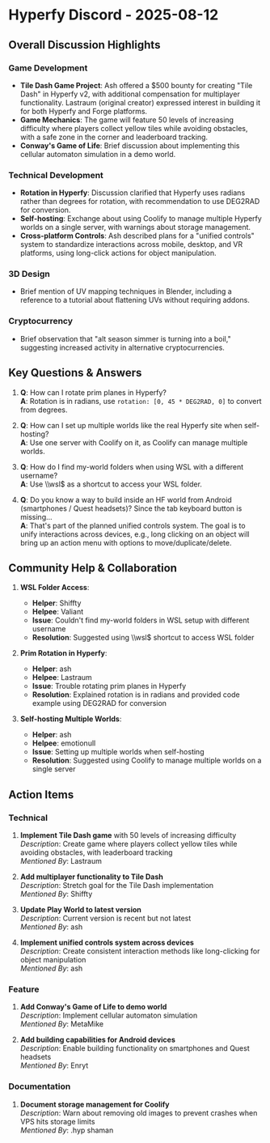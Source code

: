 # Hyperfy Discord - 2025-08-12

## Overall Discussion Highlights

### Game Development
- **Tile Dash Game Project**: Ash offered a $500 bounty for creating "Tile Dash" in Hyperfy v2, with additional compensation for multiplayer functionality. Lastraum (original creator) expressed interest in building it for both Hyperfy and Forge platforms.
- **Game Mechanics**: The game will feature 50 levels of increasing difficulty where players collect yellow tiles while avoiding obstacles, with a safe zone in the corner and leaderboard tracking.
- **Conway's Game of Life**: Brief discussion about implementing this cellular automaton simulation in a demo world.

### Technical Development
- **Rotation in Hyperfy**: Discussion clarified that Hyperfy uses radians rather than degrees for rotation, with recommendation to use DEG2RAD for conversion.
- **Self-hosting**: Exchange about using Coolify to manage multiple Hyperfy worlds on a single server, with warnings about storage management.
- **Cross-platform Controls**: Ash described plans for a "unified controls" system to standardize interactions across mobile, desktop, and VR platforms, using long-click actions for object manipulation.

### 3D Design
- Brief mention of UV mapping techniques in Blender, including a reference to a tutorial about flattening UVs without requiring addons.

### Cryptocurrency
- Brief observation that "alt season simmer is turning into a boil," suggesting increased activity in alternative cryptocurrencies.

## Key Questions & Answers

1. **Q**: How can I rotate prim planes in Hyperfy?  
   **A**: Rotation is in radians, use `rotation: [0, 45 * DEG2RAD, 0]` to convert from degrees.

2. **Q**: How can I set up multiple worlds like the real Hyperfy site when self-hosting?  
   **A**: Use one server with Coolify on it, as Coolify can manage multiple worlds.

3. **Q**: How do I find my-world folders when using WSL with a different username?  
   **A**: Use \\\\wsl$ as a shortcut to access your WSL folder.

4. **Q**: Do you know a way to build inside an HF world from Android (smartphones / Quest headsets)? Since the tab keyboard button is missing...  
   **A**: That's part of the planned unified controls system. The goal is to unify interactions across devices, e.g., long clicking on an object will bring up an action menu with options to move/duplicate/delete.

## Community Help & Collaboration

1. **WSL Folder Access**:
   - **Helper**: Shiffty
   - **Helpee**: Valiant
   - **Issue**: Couldn't find my-world folders in WSL setup with different username
   - **Resolution**: Suggested using \\\\wsl$ shortcut to access WSL folder

2. **Prim Rotation in Hyperfy**:
   - **Helper**: ash
   - **Helpee**: Lastraum
   - **Issue**: Trouble rotating prim planes in Hyperfy
   - **Resolution**: Explained rotation is in radians and provided code example using DEG2RAD for conversion

3. **Self-hosting Multiple Worlds**:
   - **Helper**: ash
   - **Helpee**: emotionull
   - **Issue**: Setting up multiple worlds when self-hosting
   - **Resolution**: Suggested using Coolify to manage multiple worlds on a single server

## Action Items

### Technical
1. **Implement Tile Dash game** with 50 levels of increasing difficulty  
   *Description*: Create game where players collect yellow tiles while avoiding obstacles, with leaderboard tracking  
   *Mentioned By*: Lastraum

2. **Add multiplayer functionality to Tile Dash**  
   *Description*: Stretch goal for the Tile Dash implementation  
   *Mentioned By*: Shiffty

3. **Update Play World to latest version**  
   *Description*: Current version is recent but not latest  
   *Mentioned By*: ash

4. **Implement unified controls system across devices**  
   *Description*: Create consistent interaction methods like long-clicking for object manipulation  
   *Mentioned By*: ash

### Feature
1. **Add Conway's Game of Life to demo world**  
   *Description*: Implement cellular automaton simulation  
   *Mentioned By*: MetaMike

2. **Add building capabilities for Android devices**  
   *Description*: Enable building functionality on smartphones and Quest headsets  
   *Mentioned By*: Enryt

### Documentation
1. **Document storage management for Coolify**  
   *Description*: Warn about removing old images to prevent crashes when VPS hits storage limits  
   *Mentioned By*: .hyp shaman
